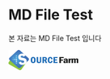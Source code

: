 # MD File Test

본 자료는 MD File Test 입니다

![logo](https://github.com/wskang/BlockEdu/blob/master/images/logo.png)

